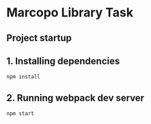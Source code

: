 # Marcopo Library Task
## Project startup

## 1. Installing dependencies

```shell script
npm install
```

## 2. Running webpack dev server
```shell script
npm start
```